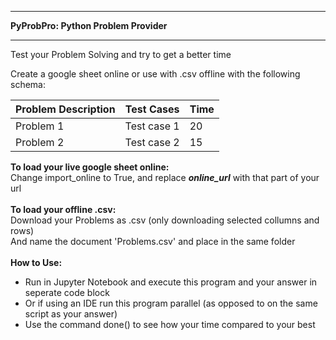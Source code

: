 - - - - - - - - - - - - - - - - - - - - - - - - -
**PyProbPro: Python Problem Provider**
- - - - - - - - - - - - - - - - - - - - - - - - -
Test your Problem Solving and try to get a better time

Create a google sheet online or use with .csv offline with the following schema:

| Problem Description | Test Cases | Time | 
| --- | --- | --- |
| Problem 1 | Test case 1 | 20 |
| Problem 2 | Test case 2 | 15 | 


**To load your live google sheet online:**<br/>
Change import_online to True, and replace ___online_url___ with that part of your url<br/><br/>
**To load your offline .csv:**<br/>
Download your Problems as .csv (only downloading selected collumns and rows)<br/>
And name the document 'Problems.csv' and place in the same folder<br/><br/>
**How to Use:**
- Run in Jupyter Notebook and execute this program and your answer in seperate code block
- Or if using an IDE run this program parallel (as opposed to on the same script as your answer)
- Use the command done() to see how your time compared to your best
